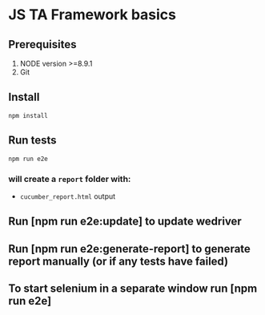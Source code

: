 # JS TA Framework basics

## Prerequisites
1. NODE version >=8.9.1
2. Git

## Install
```
npm install
```

## Run tests
```
npm run e2e
```
### will create a `report` folder with:
* `cucumber_report.html` output

## Run [npm run e2e:update] to update wedriver

## Run [npm run e2e:generate-report] to generate report manually (or if any tests have failed)

## To start selenium in a separate window run [npm run e2e]